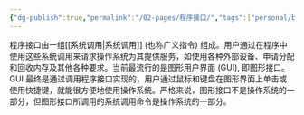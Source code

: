 ```yaml
---
{"dg-publish":true,"permalink":"/02-pages/程序接口/","tags":["personal/blog","os"]}
---
```


程序接口由一组[[系统调用\|系统调用]] (也称广义指令) 组成。用户通过在程序中使用这些系统调用来请求操作系统为其提供服务，如使用各种外部设备、申请分配和回收内存及其他各种要求。当前最流行的是图形用户界面 (GUI), 即图形接口。GUI 最终是通过调用程序接口实现的，用户通过鼠标和键盘在图形界面上单击或使用快捷键，就能很方便地使用操作系统。严格来说，图形接口不是操作系统的一部分，但图形接口所调用的系统调用命令是操作系统的一部分。